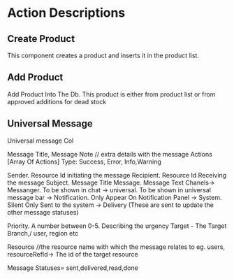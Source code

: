 <!-- Author _Vee -->
# Action Descriptions

<!-- Mon 01, May 2023 -->

## Create Product

This component creates a product and inserts it in the product list.

## Add Product

Add Product Into The Db.  This product is either from product list or from
approved additions for dead stock

## Universal Message

Universal message Col

Message
Title,
Message
Note // extra details with the message
Actions [Array Of Actions]
Type: Success, Error, Info,Warning

Sender. Resource Id initiating the message
Recipient. Resource Id Receiving the message
Subject. Message Title
Message. Message Text
Chanels-> Messanger. To be shown in chat
        -> universal. To be shown in universal message bar
        -> Notification. Only Appear On Notification Panel
        -> System. Silent Only Sent to the system
        -> Delivery (These are sent to update the other message statuses)

Priority. A number between 0-5. Describing the urgency
Target - The Target Branch,/ user, region etc

Resource //the resource name with which the message relates to eg. users,
resourceRefId-> The id of the target resource

Message Statuses= sent,delivered,read,done

<!-- some few changes on transfer -->
<!-- only merge products if and only if their expiry dates are the same -->
<!-- on transfer just insert the new product. -->
<!-- during product actions, remember to merge the products to one -->
